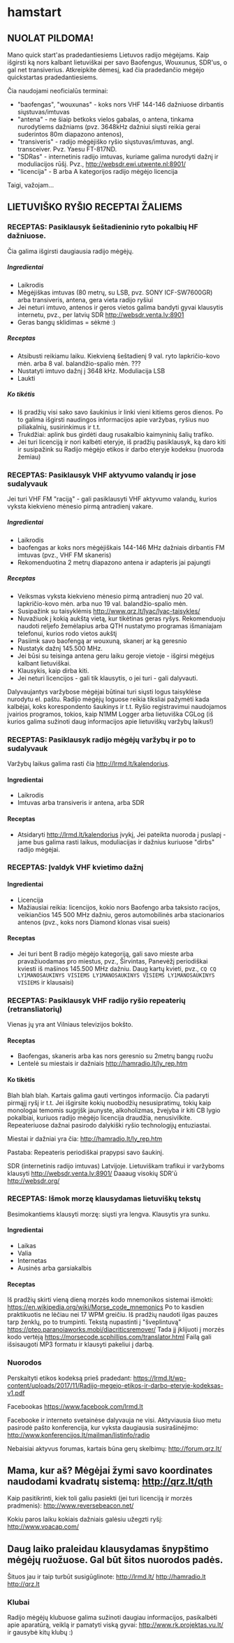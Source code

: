 # hamstart
## NUOLAT PILDOMA!
Mano quick start'as pradedantiesiems Lietuvos radijo mėgėjams. Kaip išgirsti ką nors kalbant lietuviškai per savo Baofengus, Wouxunus, SDR'us, o gal net transiverius. Atkreipkite dėmesį, kad čia pradedančio mėgėjo quickstartas pradedantiesiems. 

Čia naudojami neoficialūs terminai:
* "baofengas", "wouxunas" - koks nors VHF 144-146 dažniuose dirbantis siųstuvas/imtuvas
* "antena" - ne šiaip betkoks vielos gabalas, o antena, tinkama nurodytiems dažniams (pvz. 3648kHz dažniui siųsti reikia gerai suderintos 80m diapazono antenos), 
* "transiveris" - radijo mėgėjiško ryšio siųstuvas/imtuvas, angl. transceiver. Pvz. Yaesu FT-817ND.
* "SDRas" - internetinis radijo imtuvas, kuriame galima nurodyti dažnį ir moduliacijos rūšį. Pvz., http://websdr.ewi.utwente.nl:8901/
* "licencija" - B arba A kategorijos radijo mėgėjo licencija

Taigi, važojam...

## LIETUVIŠKO RYŠIO RECEPTAI ŽALIEMS

### RECEPTAS: Pasiklausyk šeštadieninio ryto pokalbių HF dažniuose. 

Čia galima išgirsti daugiausia radijo mėgėjų.

##### Ingredientai
* Laikrodis
* Mėgėjiškas imtuvas (80 metrų, su LSB, pvz. SONY ICF-SW7600GR) arba transiveris, antena, gera vieta radijo ryšiui
* Jei neturi imtuvo, antenos ir geros vietos galima bandyti gyvai klausytis internetu, pvz., per latvių SDR http://websdr.venta.lv:8901
* Geras bangų sklidimas = sėkmė :)

##### Receptas
* Atsibusti reikiamu laiku. Kiekvieną šeštadienį 9 val. ryto lapkričio-kovo mėn. arba 8 val. balandžio-spalio mėn. ??? 
* Nustatyti imtuvo dažnį į 3648 kHz. Moduliacija LSB
* Laukti

##### Ko tikėtis
* Iš pradžių visi sako savo šaukinius ir linki vieni kitiems geros dienos. Po to galima išgirsti naudingos informacijos apie varžybas, ryšius nuo piliakalnių, susirinkimus ir t.t.
* Trukdžiai: aplink bus girdėti daug rusakalbio kaimyninių šalių trafiko. 
* Jei turi licenciją ir nori kalbėti eteryje, iš pradžių pasiklausyk, ką daro kiti ir susipažink su Radijo mėgėjo etikos ir darbo eteryje kodeksu (nuoroda žemiau)

### RECEPTAS: Pasiklausyk VHF aktyvumo valandų ir jose sudalyvauk

Jei turi VHF FM "raciją" - gali pasiklausyti VHF aktyvumo valandų, kurios vyksta kiekvieno mėnesio pirmą antradienį vakare.

##### Ingredientai
* Laikrodis
* baofengas ar koks nors mėgėjiškais 144-146 MHz dažniais dirbantis FM imtuvas (pvz., VHF FM skaneris)
* Rekomenduotina 2 metrų diapazono antena ir adapteris jai pajungti

##### Receptas
* Veiksmas vyksta kiekvieno mėnesio pirmą antradienį nuo 20 val. lapkričio-kovo mėn. arba nuo 19 val. balandžio-spalio mėn. 
* Susipažink su taisyklėmis http://www.qrz.lt/lyac/lyac-taisykles/  
* Nuvažiuok į kokią aukštą vietą, kur tikėtinas geras ryšys. Rekomenduoju naudoti reljefo žemėlapius arba QTH nustatymo programas išmaniajam telefonui, kurios rodo vietos aukštį
* Pasiimk savo baofengą ar wouxuną, skanerį ar ką geresnio 
* Nustatyk dažnį 145.500 MHz.
* Jei būsi su teisinga antena geru laiku geroje vietoje - išgirsi mėgėjus kalbant lietuviškai. 
* Klausykis, kaip dirba kiti.
* Jei neturi licencijos - gali tik klausytis, o jei turi - gali dalyvauti.   


Dalyvaujantys varžybose mėgėjai būtinai turi siųsti logus taisyklėse nurodytu el. paštu. Radijo mėgėjų loguose reikia tiksliai pažymėti kada kalbėjai, koks korespondento šaukinys ir t.t. Ryšio registravimui naudojamos įvairios programos, tokios, kaip N1MM Logger arba lietuviška CGLog (iš kurios galima sužinoti daug informacijos apie lietuviškų varžybų laikus!)


### RECEPTAS: Pasiklausyk radijo mėgėjų varžybų ir po to sudalyvauk
Varžybų laikus galima rasti čia http://lrmd.lt/kalendorius. 
#### Ingredientai
* Laikrodis
* Imtuvas arba transiveris ir antena, arba SDR

#### Receptas
* Atsidaryti http://lrmd.lt/kalendorius įvykį, Jei pateikta nuoroda į puslapį - jame bus galima rasti laikus, moduliacijas ir dažnius kuriuose "dirbs" radijo mėgėjai. 

### RECEPTAS: Įvaldyk VHF kvietimo dažnį
#### Ingredientai
* Licencija
* Mažiausiai reikia: licencijos, kokio nors Baofengo arba taksisto racijos, veikiančios 145 500 MHz dažniu, geros automobilinės arba stacionarios antenos (pvz., koks nors Diamond klonas visai sueis)

#### Receptas
* Jei turi bent B radijo mėgėjo kategoriją, gali savo mieste arba pravažiuodamas pro miestus, pvz., Širvintas, Panevėžį periodiškai kviesti iš mašinos 145.500 MHz dažniu. 
Daug kartų kvieti, pvz., `CQ CQ LY1MANOSAUKINYS VISIEMS LY1MANOSAUKINYS VISIEMS LY1MANOSAUKINYS VISIEMS` ir klausaisi) 


### RECEPTAS: Pasiklausyk VHF radijo ryšio repeaterių (retransliatorių)
Vienas jų yra ant Vilniaus televizijos bokšto. 

#### Receptas
* Baofengas, skaneris arba kas nors geresnio su 2metrų bangų ruožu
* Lentelė su miestais ir dažniais http://hamradio.lt/ly_rep.htm

#### Ko tikėtis

Blah blah blah. Kartais galima gauti vertingos informacijo. Čia padaryti pirmąjį ryšį ir t.t. Jei išgirsite kokių nuobodžių nesusipratimų, tokių kaip monologai temomis sugrįšk jaunyste, alkoholizmas, žvejyba ir kiti CB lygio pokalbiai, kuriuos radijo mėgėjo licencija draudžia, nenusivilkite. Repeateriuose dažnai pasirodo dalykiški ryšio technologijų entuziastai.

Miestai ir dažniai yra čia: http://hamradio.lt/ly_rep.htm

Pastaba: Repeateris periodiškai prapypsi savo šaukinį.

SDR (internetinis radijo imtuvas) Latvijoje. Lietuviškam trafikui ir varžyboms klausyti  http://websdr.venta.lv:8901/
Daaaug visokių SDR'ū http://websdr.org/

### RECEPTAS: Išmok morzę klausydamas lietuviškų tekstų 
Besimokantiems klausyti morzę: siųsti yra lengva. Klausytis yra sunku.
#### Ingredientai
* Laikas
* Valia
* Internetas
* Ausinės arba garsiakalbis

#### Receptas
Iš pradžių skirti vieną dieną morzės kodo mnemonikos sistemai išmokti: https://en.wikipedia.org/wiki/Morse_code_mnemonics
Po to kasdien praktikuotis ne lėčiau nei 17 WPM greičiu. Iš pradžių naudoti ilgas pauzes tarp ženklų, po to trumpinti.
Tekstą nupastinti į "šveplintuvą" https://pteo.paranoiaworks.mobi/diacriticsremover/
Tada jį įklijuoti į morzės kodo vertėją https://morsecode.scphillips.com/translator.html
Failą gali išsisaugoti MP3 formatu ir klausyti pakeliui į darbą.

### Nuorodos

Perskaityti etikos kodeksą prieš pradedant:
https://lrmd.lt/wp-content/uploads/2017/11/Radijo-megejo-etikos-ir-darbo-eteryje-kodeksas-v1.pdf

Facebookas
https://www.facebook.com/lrmd.lt

Facebooke ir interneto svetainėse dalyvauja ne visi. Aktyviausia šiuo metu pasirodė pašto konferencija, kur vyksta daugiausia susirašinėjimo: http://www.konferencijos.lt/mailman/listinfo/radio

Nebaisiai aktyvus forumas, kartais būna gerų skelbimų:
http://forum.qrz.lt/ 

Mama, kur aš? Mėgėjai žymi savo koordinates naudodami kvadratų sistemą:
http://qrz.lt/qth
---
Kaip pasitikrinti, kiek toli galiu pasiekti (jei turi licenciją ir morzės pradmenis):
http://www.reversebeacon.net/

Kokiu paros laiku kokiais dažniais galėsiu užegzti ryšį:
http://www.voacap.com/

Daug laiko praleidau klausydamas šnypštimo mėgėjų ruožuose. Gal būt šitos nuorodos padės.
---
Šituos jau ir taip turbūt susigūglinote:
http://lrmd.lt/
http://hamradio.lt
http://qrz.lt

### Klubai
Radijo mėgėjų klubuose galima sužinoti daugiau informacijos, pasikalbėti apie aparatūrą, veiklą ir pamatyti viską gyvai:
http://www.rk.projektas.vu.lt/
ir gausybė kitų klubų :)
